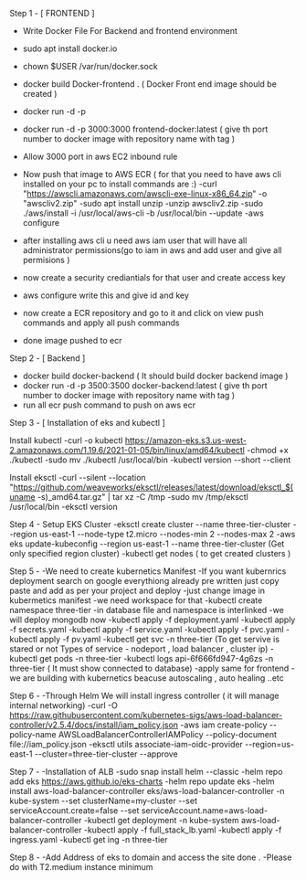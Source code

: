 Step 1 - [ FRONTEND ]
- Write Docker File For Backend and frontend environment
- sudo apt install docker.io
- chown $USER /var/run/docker.sock
- docker build Docker-frontend . ( Docker Front end image should be created )
- docker run -d -p 
- docker run -d -p 3000:3000 frontend-docker:latest ( give th port number to docker image with repository name with tag )
- Allow 3000 port in aws EC2 inbound rule 

- Now push that image to AWS ECR ( for that you need to have aws cli installed on your pc to install commands are :)
-curl "https://awscli.amazonaws.com/awscli-exe-linux-x86_64.zip" -o "awscliv2.zip"
-sudo apt install unzip
-unzip awscliv2.zip
-sudo ./aws/install -i /usr/local/aws-cli -b /usr/local/bin --update
-aws configure

- after installing aws cli u need aws iam user that will have all administrator permissions(go to iam in aws and add user and give all permisions )
- now create a security crediantials for that user and create access key 
- aws configure write this and give id and key 
- now create a ECR repository and go to it and click on view push commands and apply all push commands 
- done image pushed to ecr 

Step 2 - [ Backend ]
- docker build docker-backend ( It should build docker backend image )
- docker run -d -p 3500:3500 docker-backend:latest ( give th port number to docker image with repository name with tag )
- run all ecr push command to push on aws ecr 

Step 3 - [ Installation of eks and kubectl ]

Install kubectl
-curl -o kubectl https://amazon-eks.s3.us-west-2.amazonaws.com/1.19.6/2021-01-05/bin/linux/amd64/kubectl
-chmod +x ./kubectl
-sudo mv ./kubectl /usr/local/bin
-kubectl version --short --client

Install eksctl
-curl --silent --location "https://github.com/weaveworks/eksctl/releases/latest/download/eksctl_$(uname -s)_amd64.tar.gz" | tar xz -C /tmp
-sudo mv /tmp/eksctl /usr/local/bin
-eksctl version

 Step 4 -
 Setup EKS Cluster
-eksctl create cluster --name three-tier-cluster --region us-east-1 --node-type t2.micro --nodes-min 2 --nodes-max 2
-aws eks update-kubeconfig --region us-east-1 --name three-tier-cluster (Get only specified region cluster)
-kubectl get nodes ( to get created clusters )

Step 5 -
-We need to create kubernetics Manifest 
-If you want kubernrics deployment search on google everythiong already pre written just copy paste and add as per your project and deploy 
-just change image in kubermetics manifest 
-we need workspace for that
-kubectl create namespace three-tier
-in database file and namespace is interlinked 
-we will deploy mongodb now 
-kubectl apply -f deployment.yaml
-kubectl apply -f secrets.yaml
-kubectl apply -f service.yaml
-kubectl apply -f pvc.yaml
-kubectl apply -f pv.yaml
-kubectl get svc -n three-tier (To get servive is stared or not Types of service - nodeport , load balancer , cluster ip)
-kubectl get pods -n three-tier
-kubectl logs api-6f666fd947-4g6zs -n three-tier ( It must show connected to database)
-apply same for frontend
-we are building with kubernetics beacuse autoscaling , auto healing ..etc 

Step 6 -
-Through Helm We will install ingress controller ( it will manage internal networking)
-curl -O https://raw.githubusercontent.com/kubernetes-sigs/aws-load-balancer-controller/v2.5.4/docs/install/iam_policy.json
-aws iam create-policy --policy-name AWSLoadBalancerControllerIAMPolicy --policy-document file://iam_policy.json
-eksctl utils associate-iam-oidc-provider --region=us-east-1 --cluster=three-tier-cluster --approve

Step 7 -
-Installation of ALB 
-sudo snap install helm --classic
-helm repo add eks https://aws.github.io/eks-charts
-helm repo update eks
-helm install aws-load-balancer-controller eks/aws-load-balancer-controller -n kube-system --set clusterName=my-cluster --set serviceAccount.create=false --set serviceAccount.name=aws-load-balancer-controller
-kubectl get deployment -n kube-system aws-load-balancer-controller
-kubectl apply -f full_stack_lb.yaml
-kubectl apply -f ingress.yaml
-kubectl get ing -n three-tier

Step 8 -
-Add Address of eks to domain and access the site done .
-Please do with T2.medium instance minimum














